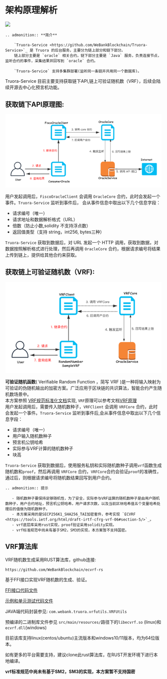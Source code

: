 # 架构原理解析

[![](https://img.shields.io/badge/license-Apache%202-4EB1BA.svg)](https://www.apache.org/licenses/LICENSE-2.0.html)    


```eval_rst
.. admonition:: **简介**

    `Truora-Service <https://github.com/WeBankBlockchain/Truora-Service>`_ 是 Truora 的后台服务，主要分为链上部分和链下部分。  
    链上部分主要是 `oracle` 相关合约，链下部分主要是 `Java` 服务，负责连接节点，监听合约的事件，采集结果并回写到 `oracle` 合约。  

    `Truora-Service` 支持多集群部署(监听同一条链并共用同一个数据库)。

```

Truora-Service 目前主要支持获取链下API,链上可验证随机数（VRF），后续会陆续开源去中心化预言机功能。

## 获取链下API原理图:
     
![](../../images/oracle-yhb.png)   

  用户发起调用后，`FiscoOracleClient` 会调用 `OracleCore` 合约，此时会发起一个事件。`Truora-Service` 监听到事件后， 会从事件信息中取出以下几个信息字段：
  
   - 请求编号（唯一）
   - 请求地址和数据解析格式（URL）
   - 倍数（防止小数,solidity 不支持浮点数）
   - 返回值类型（支持 string，int256, bytes三种）
     
  `Truora-Service` 获取到数据后，对 URL 发起一个 HTTP 调用，获取到数据，对数据按照解析格式进行处理，然后再调用 `OracleCore` 合约，根据请求编号将结果上传到链上，提供给其他合约来获取。

## 获取链上可验证随机数（VRF):
![](../../images/VRF-struct.png)  
 
  **可验证随机函数**( Verifiable Random Function ，简写 VRF )是一种将输入映射为可验证的伪随机输出的加密方案。广泛应用于区块链的共识算法，智能合约产生随机数场景中。  
  本方案参照 [VRF规范标准化文档](https://tools.ietf.org/html/draft-irtf-cfrg-vrf-06#section-5)实现,
  `VRF`原理可以参考文档[VRF原理](./VRF.md)   
  用户发起调用后，需要传入随机数种子，`VRFClient` 会调用 `VRFCore` 合约，此时会发起一个事件。`Truora-Service` 监听到事件后,会从事件信息中取出以下几个信息字段：
   - 请求编号（唯一）
   - 用户输入随机数种子
   - 预言机公钥哈希
   - 实际参与VRF计算的随机数种子  
   - 块高    
 
   `Truora-Service` 获取到数据后，使用服务私钥和实际随机数种子调用`vrf`函数生成随机数和`proof`，然后再调用 `VRFCore` 合约，`VRFCore`合约会验证`proof`的准确性，通过后，则根据请求编号将随机数结果回写到用户合约。

```eval_rst 
.. admonition:: 提示

   - 随机数种子要保持足够随机性，为了安全，实际参与VRF运算的随机数种子是由用户随机数种子，用户合约地址，预言机公钥哈希，用户请求次数，以及当前区块哈希值五个变量哈希处理后的值做为随机数种子。
   - 本方案采用的是SECP256K1_SHA256_TAI加密套件，参考实现 `ECVRF <https://tools.ietf.org/html/draft-irtf-cfrg-vrf-06#section-5/>`_。
   - vrf底层库采用rust实现，proof验证采用solidity实现。
   - vrf标准规范中尚未有基于SM2，SM3的实现，本方案暂不支持国密。

```    
  
## VRF算法库

VRF随机数生成采用RUST算法库，github连接:

```
https://github.com/WeBankBlockchain/ecvrf-rs
````

基于FFI接口实现VRF随机数的生成、验证。

[FFI接口代码文件](https://github.com/WeBankBlockchain/ecvrf-rs/blob/master/src/vrf_ffi.rs)

[示例和单元测试代码文件](https://github.com/WeBankBlockchain/ecvrf-rs/blob/master/examples/vrf_ffi_sample.rs)

JAVA端代码封装参见: `com.webank.truora.vrfutils.VRFUtils`

预编译的二进制库文件参见 `src/main/resources/`路径下的`libecvrf.so` (linux)和 `ecvrf.dll`(windows)

目前该库支持linux(centos/ubuntu)主流版本和windows10/11版本，均为64位版本。

如有更多的平台需要支持，建议clone此rust算法库，在RUST开发环境下进行本地编译。

       
**vrf标准规范中尚未有基于SM2，SM3的实现，本方案暂不支持国密** 
